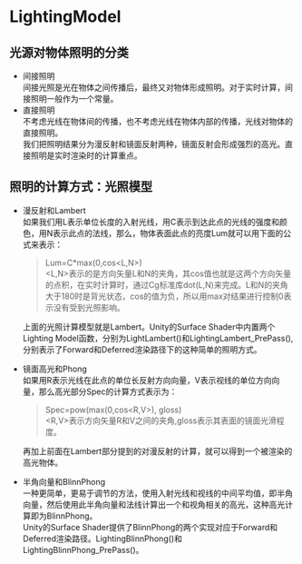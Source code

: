 # LightingModel
## 光源对物体照明的分类
* 间接照明  
间接光照是光在物体之间传播后，最终又对物体形成照明。对于实时计算，间接照明一般作为一个常量。
* 直接照明  
不考虑光线在物体间的传播，也不考虑光线在物体内部的传播，光线对物体的直接照明。  
我们把照明结果分为漫反射和镜面反射两种，镜面反射会形成强烈的高光。直接照明是实时渲染时的计算重点。
## 照明的计算方式：光照模型
* 漫反射和Lambert  
如果我们用L表示单位长度的入射光线，用C表示到达此点的光线的强度和颜色，用N表示此点的法线，那么，物体表面此点的亮度Lum就可以用下面的公式来表示：   
  >Lum=C*max(0,cos<L,N>)  
<L,N>表示的是方向矢量L和N的夹角，其cos值也就是这两个方向矢量的点积，在实时计算时，通过Cg标准库dot(L,N)来完成。L和N的夹角大于180时是背光状态，cos的值为负，所以用max对结果进行控制0表示没有受到光照影响。

  上面的光照计算模型就是Lambert。Unity的Surface Shader中内置两个Lighting Model函数，分别为LightLambert()和LightingLambert_PrePass(),分别表示了Forward和Deferred渲染路径下的这种简单的照明方式。
* 镜面高光和Phong  
如果用R表示光线在此点的单位长反射方向向量，V表示视线的单位方向向量，那么高光部分Spec的计算方式表示为：
  >Spec=pow(max(0,cos<R,V>), gloss)  
<R,V>表示方向矢量R和V之间的夹角,gloss表示其表面的镜面光滑程度。  
  
  再加上前面在Lambert部分提到的对漫反射的计算，就可以得到一个被渲染的高光物体。
* 半角向量和BlinnPhong  
一种更简单，更易于调节的方法，使用入射光线和视线的中间平均值，即半角向量，然后使用此半角向量和法线计算出一个和视角相关的高光，这种高光计算即为BlinnPhong。  
Unity的Surface Shader提供了BlinnPhong的两个实现对应于Forward和Deferred渲染路径。LightingBlinnPhong()和LightingBlinnPhong_PrePass()。
